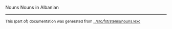 Nouns
Nouns in Albanian


* * *
<small>This (part of) documentation was generated from [../src/fst/stems/nouns.lexc](http://github.com/giellalt/lang-sqi/blob/main/../src/fst/stems/nouns.lexc)</small>